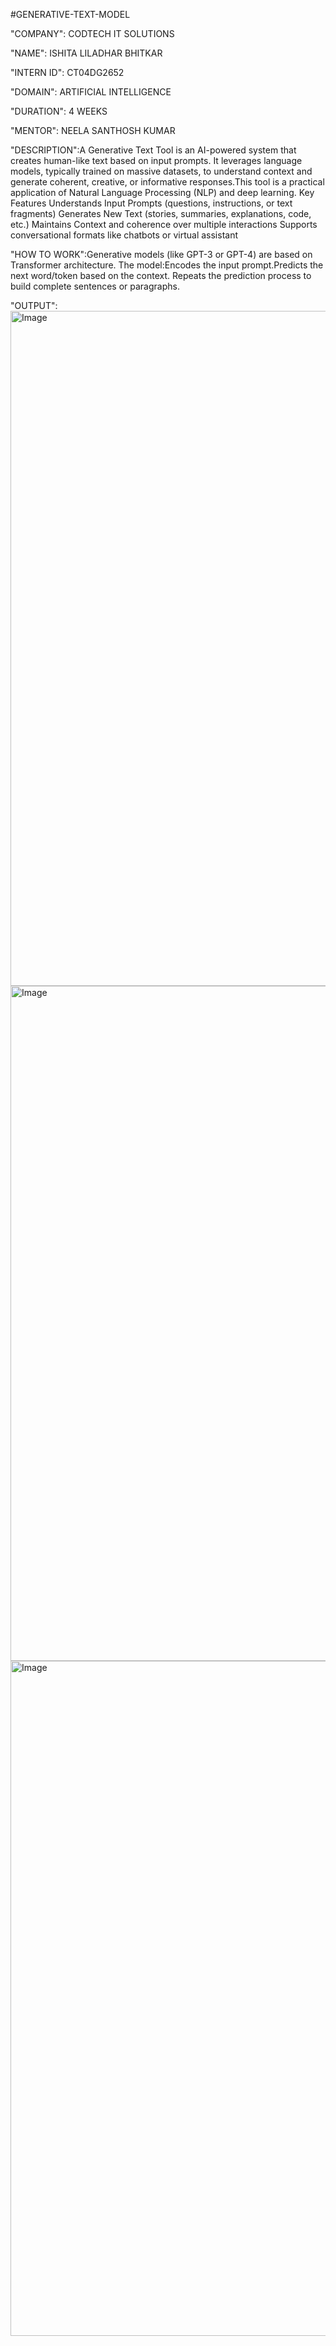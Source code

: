 #GENERATIVE-TEXT-MODEL

"COMPANY": CODTECH IT SOLUTIONS

"NAME": ISHITA LILADHAR BHITKAR

"INTERN ID": CT04DG2652

"DOMAIN": ARTIFICIAL INTELLIGENCE

"DURATION": 4 WEEKS

"MENTOR": NEELA SANTHOSH KUMAR

"DESCRIPTION":A Generative Text Tool is an AI-powered system that creates human-like text based on input prompts. It leverages language models, typically trained on massive datasets, to understand context and generate coherent, creative, or informative responses.This tool is a practical application of Natural Language Processing (NLP) and deep learning. Key Features Understands Input Prompts (questions, instructions, or text fragments) Generates New Text (stories, summaries, explanations, code, etc.) Maintains Context and coherence over multiple interactions Supports conversational formats like chatbots or virtual assistant

"HOW TO WORK":Generative models (like GPT-3 or GPT-4) are based on Transformer architecture. The model:Encodes the input prompt.Predicts the next word/token based on the context. Repeats the prediction process to build complete sentences or paragraphs.

"OUTPUT":<img width="1920" height="1080" alt="Image" src="https://github.com/user-attachments/assets/5e30fc24-28be-495f-80e6-13257434f189" />
<img width="1920" height="1080" alt="Image" src="https://github.com/user-attachments/assets/d809ac72-f2ab-43b2-8ef7-026c21e9c62f" />
<img width="1920" height="1080" alt="Image" src="https://github.com/user-attachments/assets/422a1e1f-5d15-43d5-89e3-9e8e8d65c937" />




